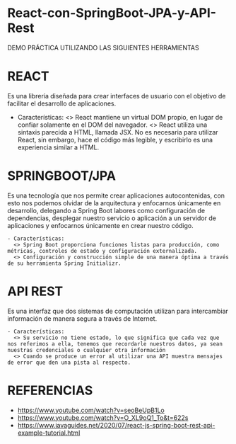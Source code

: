 # React-con-SpringBoot-JPA-y-API-Rest
DEMO PRÁCTICA UTILIZANDO LAS SIGUIENTES HERRAMIENTAS

# REACT
Es una librería diseñada para crear interfaces de usuario con el objetivo de facilitar el desarrollo de aplicaciones.
 
   - Características:
      <> React mantiene un virtual DOM propio, en lugar de confiar solamente en el DOM del navegador.
      <> React utiliza una sintaxis parecida a HTML, llamada JSX. No es necesaria para utilizar React, sin embargo, hace el código más legible, y escribirlo es una experiencia similar a HTML.

# SPRINGBOOT/JPA
Es una tecnología que nos permite crear aplicaciones autocontenidas, con esto nos podemos olvidar de la arquitectura y enfocarnos únicamente en desarrollo, delegando a Spring Boot labores como configuración de dependencias, desplegar nuestro servicio o aplicación a un servidor de aplicaciones y enfocarnos únicamente en crear nuestro código.

    - Características:
      <> Spring Boot proporciona funciones listas para producción, como métricas, controles de estado y configuración externalizada.
      <> Configuración y construcción simple de una manera óptima a través de su herramienta Spring Initializr.

# API REST
Es una interfaz que dos sistemas de computación utilizan para intercambiar información de manera segura a través de Internet.

    - Características:
      <> Su servicio no tiene estado, lo que significa que cada vez que nos referimos a ella, tenemos que recordarle nuestros datos, ya sean nuestras credenciales o cualquier otra información
      <> Cuando se produce un error al utilizar una API muestra mensajes de error que den una pista al respecto.
      
# REFERENCIAS
  - https://www.youtube.com/watch?v=seoBeUpB1Lo
  - https://www.youtube.com/watch?v=O_XL9oQ1_To&t=622s
  - https://www.javaguides.net/2020/07/react-js-spring-boot-rest-api-example-tutorial.html
